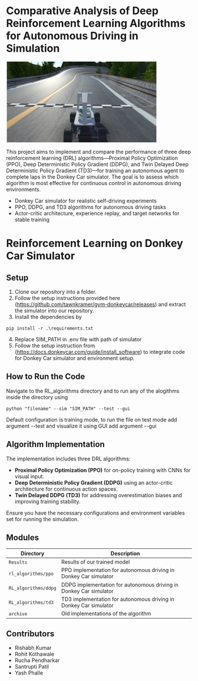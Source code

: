 # Comparative Analysis of Deep Reinforcement Learning Algorithms for Autonomous Driving in Simulation

![Screenshot](donkeycar.png)

This project aims to implement and compare the performance of three deep reinforcement learning (DRL) algorithms—Proximal Policy Optimization (PPO), Deep Deterministic Policy Gradient (DDPG), and Twin Delayed Deep Deterministic Policy Gradient (TD3)—for training an autonomous agent to complete laps in the Donkey Car simulator. The goal is to assess which algorithm is most effective for continuous control in autonomous driving environments.

- Donkey Car simulator for realistic self-driving experiments
- PPO, DDPG, and TD3 algorithms for autonomous driving tasks
- Actor-critic architecture, experience replay, and target networks for stable training

# Reinforcement Learning on Donkey Car Simulator

## Setup

1. Clone our repository into a folder. 
2. Follow the setup instructions provided here (https://github.com/tawnkramer/gym-donkeycar/releases) and extract the simulator into our repository. 
3. Install the dependencies by
```
pip install -r .\requirements.txt
```
4. Replace SIM_PATH in .env file with path of simulator
5. Follow the setup instruction from (https://docs.donkeycar.com/guide/install_software) to integrate code for Donkey Car simulator and environment setup.

## How to Run the Code
Navigate to the RL_algorithms directory and to run any of the alogithms inside the directory using
```
python "filename" --sim "SIM_PATH" --test --gui
```
Default configuration is training mode, to run the file on test mode add argument --test and visualize it using GUI add argument --gui

## Algorithm Implementation

The implementation includes three DRL algorithms:

- **Proximal Policy Optimization (PPO)** for on-policy training with CNNs for visual input.
- **Deep Deterministic Policy Gradient (DDPG)** using an actor-critic architecture for continuous action spaces.
- **Twin Delayed DDPG (TD3)** for addressing overestimation biases and improving training stability.

Ensure you have the necessary configurations and environment variables set for running the simulation.

## Modules

| **Directory**      | **Description**                                                            |
|--------------------|----------------------------------------------------------------------------|
| `Results`      | Results of our trained model |
| `rl_algorithms/ppo`          | PPO implementation for autonomous driving in Donkey Car simulator          |
| `RL_algorithms/ddpg`         | DDPG implementation for autonomous driving in Donkey Car simulator         |
| `RL_algorithms/td3`          | TD3 implementation for autonomous driving in Donkey Car simulator          |
| `archive`    | Old implementations of the algorithm         |

## Contributors

- Rishabh Kumar
- Rohit Kothawale
- Rucha Pendharkar 
- Santrupti Patil
- Yash Phalle
      

